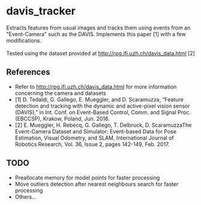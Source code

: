 # davis_tracker
Extracts features from usual images and tracks them using events from an "Event-Camera" such as the DAVIS. Implements this paper [1] with a few modifications.  <br /> <br />
Tested using the dataset provided at http://rpg.ifi.uzh.ch/davis_data.html [2]

## References
- Refer to http://rpg.ifi.uzh.ch/davis_data.html for more information concerning the camera and datasets
- [1] D. Tedaldi, G. Gallego, E. Mueggler, and D. Scaramuzza, “Feature detection and tracking with the dynamic and active-pixel vision sensor (DAVIS),” in Int. Conf. on Event-Based Control, Comm. and Signal Proc. (EBCCSP), Krakow, Poland, Jun. 2016.
- [2] E. Mueggler, H. Rebecq, G. Gallego, T. Delbruck, D. ScaramuzzaThe Event-Camera Dataset and Simulator: Event-based Data for Pose Estimation, Visual Odometry, and SLAM, International Journal of Robotics Research, Vol. 36, Issue 2, pages 142-149, Feb. 2017.

## TODO
- Preallocate memory for model points for faster processing
- Move outliers detection after nearest neighbours search for faster processing 
- Others...

